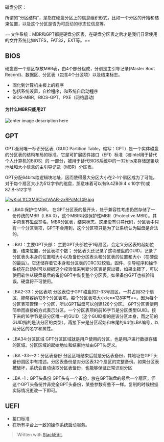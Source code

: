 磁盘分区：

所谓的“分区结构”，是指在硬盘分区上的信息组织形式，比如一个分区的开始和结束位置，以及这个分区是否为可启动的标志位信息等。

==文件系统：MBR和GPT都是硬盘分区表，在硬盘分区表之后才是我们日常使用的文件系统比如NTFS，FAT32，EXT等。==

## BIOS
硬盘首一个扇区存放MBR表，由4个部分组成，分别是主引导记录(Master Boot Record)、数据区、分区表（包含4个分区项）以及结束标志。
- 固化到计算机主板上的程序
- 包括系统设置，自检程序，和系统自启动程序
- BIOS-MBR，BIOS-GPT，PXE（网络启动）

#### 为什么MBR只能用2T
![enter image description here](https://img-blog.csdn.net/20160412193349021?watermark/2/text/aHR0cDovL2Jsb2cuY3Nkbi5uZXQv/font/5a6L5L2T/fontsize/400/fill/I0JBQkFCMA==/dissolve/70/gravity/Center)
## GPT
GPT:全局唯一标识分区表（GUID Partition Table，缩写：GPT）是一个实体磁盘的分区表的结构布局的标准。它是可扩展固件接口（EFI）标准（被Intel用于替代个人计算机的BIOS）的 一部分，被用于替代BIOS系统中的一32bits来存储逻辑块地址和大小信息的主引导记录（MBR）分区表。

GPT分配64bits给逻辑块地址，因而使得最大分区大小在2-1个扇区成为了可能。对于每个扇区大小为512字节的磁盘，那意味着可以有9.4ZB(9.4 x 10字节)或8ZiB-512字节

[![wKioL1fCXMSChsIVAAB-zxRPcMc149.jpg](https://s5.51cto.com/wyfs02/M01/86/85/wKioL1fCXMSChsIVAAB-zxRPcMc149.jpg "wKioL1e_4-3BZHOsAAB-zSgLvRA902.jpg")](https://s5.51cto.com/wyfs02/M01/86/85/wKioL1fCXMSChsIVAAB-zxRPcMc149.jpg)

- LBA0:保护性MBR，
在GPT分区表的最开头，处于兼容性考虑仍然存储了一份传统的MBR（LBA 0），这个MBR叫做保护性MBR（Protective MBR）。其中包含有磁盘签名，MBR分区表，结束标志。这里没有引导代码，分区表中只有一个分区表项，GPT不会用到，这个分区项只是为了让系统认为磁盘是合法的。
- LBA1：主要GPT头部：
主要GPT头部位于1号扇区，会定义分区表的起始位置，结束位置，分区表项个数；
分区表头还记录了这块硬盘的GUID，记录了分区表头本身的位置和大小以及备份分区表头和分区表的位置和大小（在硬盘的最后）。它还储存着它本身和分区表的CRC32校验。固件、引导程序和操作系统在启动时可以根据这个校验值来判断分区表是否出错，如果出错了，可以使用软件从硬盘最后的备份GPT中恢复整个分区表，如果备份GPT也校验错误，硬盘将不可使用。
- LBA2-33：分区表项
分区表位于GPT磁盘的2-33号扇区，一共占用32个扇区，能够容纳128个分区表项。每个分区表项大小为==128字节==。因为每个分区表项管理一个分区，所以GPT磁盘可以创建128个分区。
GPT分区表使用简单而直接的方式表示分区。一个分区表项的前16字节是分区类型GUID。接下来的16字节是该分区唯一的GUID（这个GUID指的是该分区本身，而之前的GUID指的是该分区的类型）。再接下来是分区起始和末尾的64位LBA编号，以及分区的名字和属性。

- LBA34:分区区域
GPT分区区域就是用户使用的分区，也是用户进行数据存储的区域。分区区域的起始地址和结束地址由GPT头定义。
- LBA -33~-2：分区表备份
分区区域结束后就是分区表备份，其地址在GPT头备份扇区中有描述。分区表备份是对分区表32个扇区的完整备份。如果分区表被破坏，系统会自动读取分区表备份，也能够保证正常识别分区

  

- LBA -1：GPT头备份
GPT头有一个备份，放在GPT磁盘的最后一个扇区，但这个GPT头备份并非完全GPT头备份，某些参数有些不一样。复制的时候根据实际情况更改一下即可。
## UEFI
- 接口标准
- 在所有平台上一致的操作系统启动服务。
> Written with [StackEdit](https://stackedit.io/).
<!--stackedit_data:
eyJoaXN0b3J5IjpbNzA5MDEzMDAzXX0=
-->